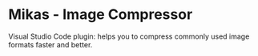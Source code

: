 # Mikas - Image Compressor

Visual Studio Code plugin: helps you to compress commonly used image formats faster and better.
